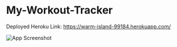 # My-Workout-Tracker

Deployed Heroku Link: https://warm-island-99184.herokuapp.com/

![App Screenshot](./public/screenshot.png)
<!-- ![Alt text](http://full/path/to/img.jpg "Optional title") -->
